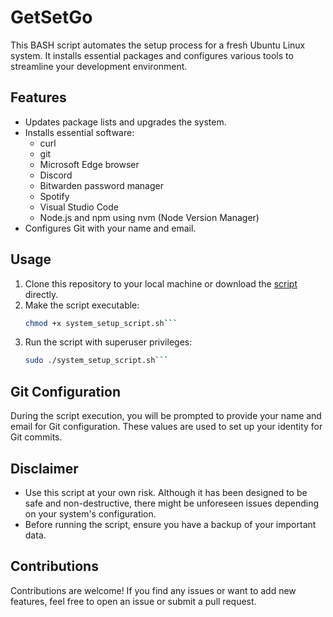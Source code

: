 # GetSetGo

This BASH script automates the setup process for a fresh Ubuntu Linux system. It installs essential packages and configures various tools to streamline your development environment.

## Features

- Updates package lists and upgrades the system.
- Installs essential software:
  - curl
  - git
  - Microsoft Edge browser
  - Discord
  - Bitwarden password manager
  - Spotify
  - Visual Studio Code
  - Node.js and npm using nvm (Node Version Manager)
- Configures Git with your name and email.

## Usage

1. Clone this repository to your local machine or download the [script](system_setup_script.sh) directly.
2. Make the script executable:
   ```bash
   chmod +x system_setup_script.sh```
3. Run the script with superuser privileges:
   ```bash
   sudo ./system_setup_script.sh```

## Git Configuration
During the script execution, you will be prompted to provide your name and email for Git configuration. These values are used to set up your identity for Git commits.

## Disclaimer
- Use this script at your own risk. Although it has been designed to be safe and non-destructive, there might be unforeseen issues depending on your system's configuration.
- Before running the script, ensure you have a backup of your important data.

## Contributions
Contributions are welcome! If you find any issues or want to add new features, feel free to open an issue or submit a pull request.
